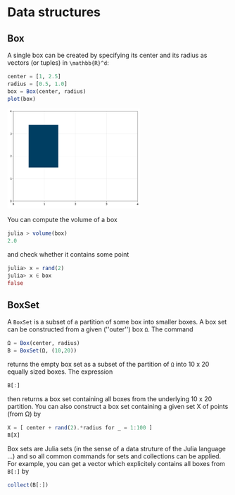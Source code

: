 # Data structures

## Box

A single box can be created by specifying its center and its radius as vectors (or tuples) in `\mathbb{R}^d`:
```julia
center = [1, 2.5]
radius = [0.5, 1.0]
box = Box(center, radius)
plot(box)
```
<p><img src="images/box.svg" alt="Hénon attractor" width=60%/></p>

You can compute the volume of a box
```julia
julia > volume(box)
2.0
```
and check whether it contains some point
```julia
julia> x = rand(2)
julia> x ∈ box
false
```

## BoxSet

A `BoxSet` is a subset of a partition of some box into smaller boxes. A box set can be constructed from a given (''outer'') box `Ω`. The command  
```julia
Ω = Box(center, radius)
B = BoxSet(Ω, (10,20))
```
returns the empty box set as a subset of the partition of `Ω` into 10 x 20 equally sized boxes. The expression
```julia
B[:]
```
then returns a box set containing all boxes from the underlying 10 x 20 partition. You can also construct a box set containing a given set X of points (from Ω) by
```julia
X = [ center + rand(2).*radius for _ = 1:100 ]
B[X]
```
Box sets are Julia sets (in the sense of a data struture of the Julia language ...) and so all common commands for sets and collections can be applied. For example, you can get a vector which explicitely contains all boxes from `B[:]` by
```julia
collect(B[:])
```



